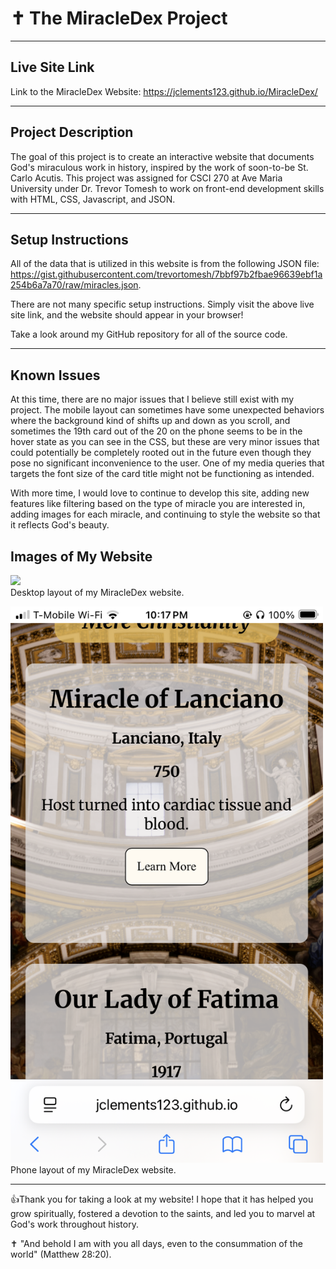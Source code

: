 # ✝️  The MiracleDex Project


---


## Live Site Link

Link to the MiracleDex Website: https://jclements123.github.io/MiracleDex/


---


## Project Description

The goal of this project is to create an interactive website that documents God's miraculous work in history,
inspired by the work of soon-to-be St. Carlo Acutis. This project was assigned for CSCI 270 at Ave Maria 
University under Dr. Trevor Tomesh to work on front-end development skills with HTML, CSS, Javascript, and
JSON.


---

## Setup Instructions

All of the data that is utilized in this website is from the following JSON file:
https://gist.githubusercontent.com/trevortomesh/7bbf97b2fbae96639ebf1a254b6a7a70/raw/miracles.json.

There are not many specific setup instructions. Simply visit the above live site link,
and the website should appear in your browser!

Take a look around my GitHub repository for all of the source code.


---


## Known Issues

At this time, there are no major issues that I believe still exist with my project. The mobile layout can sometimes
have some unexpected behaviors where the background kind of shifts up and down as you scroll, and sometimes the 19th
card out of the 20 on the phone seems to be in the hover state as you can see in the CSS, but these are very minor issues that could
potentially be completely rooted out in the future even though they pose no significant inconvenience to the user.
One of my media queries that targets the font size of the card title might not be functioning as intended.

With more time, I would love to continue to develop this site, adding new features like filtering based on the
type of miracle you are interested in, adding images for each miracle, and continuing to style the website so
that it reflects God's beauty.

## Images of My Website

<img src='screenshots/desktop-design.png' width='500px' height='auto'></img><br>
Desktop layout of my MiracleDex website.





<img src='screenshots/phone-layout.png' width='500px' height='auto'></img><br>
Phone layout of my MiracleDex website.

---


👍Thank you for taking a look at my website! I hope that it has helped you grow spiritually, fostered a devotion
to the saints, and led you to marvel at God's work throughout history.

✝️ "And behold I am with you all days, even to the consummation of the world" (Matthew 28:20).
